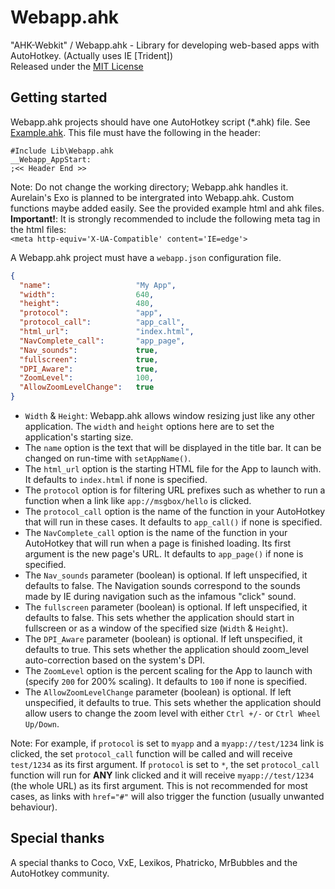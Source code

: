 # Webapp.ahk
"AHK-Webkit" / Webapp.ahk - Library for developing web-based apps with AutoHotkey. (Actually uses IE [Trident])  
Released under the [MIT License](LICENSE)    
  
## Getting started
Webapp.ahk projects should have one AutoHotkey script (*.ahk) file. See [Example.ahk](src/Example.ahk). This file must have the following in the header:  
  
```AHK
#Include Lib\Webapp.ahk
__Webapp_AppStart:
;<< Header End >>
```  
  
Note: Do not change the working directory; Webapp.ahk handles it. Aurelain's Exo is planned to be intergrated into Webapp.ahk. Custom functions maybe added easily. See the provided example html and ahk files.  
**Important!**: It is strongly recommended to include the following meta tag in the html files:  
`<meta http-equiv='X-UA-Compatible' content='IE=edge'>`
  
A Webapp.ahk project must have a `webapp.json` configuration file.  
  
```JSON
{
  "name":                   "My App",
  "width":                  640,
  "height":                 480,
  "protocol":               "app",
  "protocol_call":          "app_call",
  "html_url":               "index.html",
  "NavComplete_call":       "app_page",
  "Nav_sounds":             true,
  "fullscreen":             true,
  "DPI_Aware":              true,
  "ZoomLevel":              100,
  "AllowZoomLevelChange":   true
}
```

- `Width` & `Height`: Webapp.ahk allows window resizing just like any other application. The `width` and `height` options here are to set the application's starting size.
- The `name` option is the text that will be displayed in the title bar. It can be changed on run-time with `setAppName()`. 
- The `html_url` option is the starting HTML file for the App to launch with. It defaults to `index.html` if none is specified.
- The `protocol` option is for filtering URL prefixes such as whether to run a function when a link like `app://msgbox/hello` is clicked. 
- The `protocol_call` option is the name of the function in your AutoHotkey that will run in these cases. It defaults to `app_call()` if none is specified.  
- The `NavComplete_call` option is the name of the function in your AutoHotkey that will run when a page is finished loading. Its first argument is the new page's URL. It defaults to `app_page()` if none is specified.  
- The `Nav_sounds` parameter (boolean) is optional. If left unspecified, it defaults to false. The Navigation sounds correspond to the sounds made by IE during navigation such as the infamous "click" sound.
- The `fullscreen` parameter (boolean) is optional. If left unspecified, it defaults to false. This sets whether the application should start in fullscreen or as a window of the specified size (`Width` & `Height`).
- The `DPI_Aware` parameter (boolean) is optional. If left unspecified, it defaults to true. This sets whether the application should zoom_level auto-correction based on the system's DPI.
- The `ZoomLevel` option is the percent scaling for the App to launch with (specify `200` for 200% scaling). It defaults to `100` if none is specified.
- The `AllowZoomLevelChange` parameter (boolean) is optional. If left unspecified, it defaults to true. This sets whether the application should allow users to change the zoom level with either `Ctrl +/-` or `Ctrl Wheel Up/Down`.

Note: For example, if `protocol` is set to `myapp` and a `myapp://test/1234` link is clicked, the set `protocol_call` function will be called and will receive `test/1234` as its first argument. If `protocol` is set to `*`, the set `protocol_call` function will run for **ANY** link clicked and it will receive `myapp://test/1234` (the whole URL) as its first argument. This is not recommended for most cases, as links with `href="#"` will also trigger the function (usually unwanted behaviour).  
  
## Special thanks
A special thanks to Coco, VxE, Lexikos, Phatricko, MrBubbles and the AutoHotkey community.
